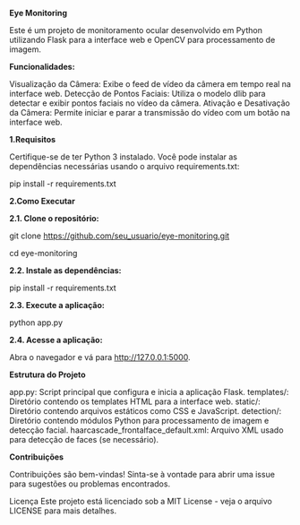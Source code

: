 <b>Eye Monitoring</b>

Este é um projeto de monitoramento ocular desenvolvido em Python utilizando Flask para a interface web e OpenCV para processamento de imagem.

<b>Funcionalidades:</b>

Visualização da Câmera: Exibe o feed de vídeo da câmera em tempo real na interface web.
Detecção de Pontos Faciais: Utiliza o modelo dlib para detectar e exibir pontos faciais no vídeo da câmera.
Ativação e Desativação da Câmera: Permite iniciar e parar a transmissão do vídeo com um botão na interface web.

<b>1.Requisitos</b>

Certifique-se de ter Python 3 instalado. Você pode instalar as dependências necessárias usando o arquivo requirements.txt:

pip install -r requirements.txt

<b>2.Como Executar</b>

<b>2.1. Clone o repositório:</b>

git clone https://github.com/seu_usuario/eye-monitoring.git

cd eye-monitoring

<b>2.2. Instale as dependências:</b>

pip install -r requirements.txt

<b>2.3. Execute a aplicação:</b>

python app.py

<b>2.4. Acesse a aplicação:</b>

Abra o navegador e vá para http://127.0.0.1:5000.

<b>Estrutura do Projeto</b>

app.py: Script principal que configura e inicia a aplicação Flask.
templates/: Diretório contendo os templates HTML para a interface web.
static/: Diretório contendo arquivos estáticos como CSS e JavaScript.
detection/: Diretório contendo módulos Python para processamento de imagem e detecção facial.
haarcascade_frontalface_default.xml: Arquivo XML usado para detecção de faces (se necessário).

<b>Contribuições</b>

Contribuições são bem-vindas! Sinta-se à vontade para abrir uma issue para sugestões ou problemas encontrados.

Licença
Este projeto está licenciado sob a MIT License - veja o arquivo LICENSE para mais detalhes.
